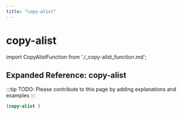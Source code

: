 ```yaml
---
title: "copy-alist"
---
```


# copy-alist

import CopyAlistFunction from './_copy-alist_function.md';

<CopyAlistFunction />

## Expanded Reference: copy-alist

:::tip
TODO: Please contribute to this page by adding explanations and examples
:::

```lisp
(copy-alist )
```
